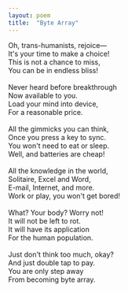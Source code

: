 ```yaml
---
layout: poem
title:  "Byte Array"
---
```


Oh, trans-humanists, rejoice—<br>
It's your time to make a choice!<br>
This is not a chance to miss,<br>
You can be in endless bliss!<br>
<br>
Never heard before breakthrough<br>
Now available to you.<br>
Load your mind into device,<br>
For a reasonable price.<br>
<br>
All the gimmicks you can think,<br>
Once you press a key to sync.<br>
You won't need to eat or sleep.<br>
Well, and batteries are cheap!<br>
<br>
All the knowledge in the world,<br>
Solitaire, Excel and Word,<br>
E-mail, Internet, and more.<br>
Work or play, you won't get bored!<br>
<br>
What? Your body? Worry not!<br>
It will not be left to rot.<br>
It will have its application<br>
For the human population.<br>
<br>
Just don't think too much, okay?<br>
And just double tap to pay.<br>
You are only step away<br>
From becoming byte array.<br>
